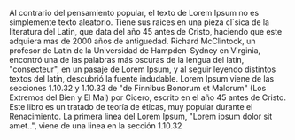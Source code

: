 Al contrario del pensamiento popular, el texto de Lorem Ipsum no es simplemente texto aleatorio. Tiene sus raices en una pieza cl´sica de la literatura del Latin, que data del año 45 antes de
 Cristo, haciendo que este adquiera mas de 2000 años de antiguedad. Richard McClintock, un profesor de Latin de la Universidad de Hampden-Sydney en Virginia, encontró una de las palabras más
  oscuras de la lengua del latín, "consecteur", en un pasaje 
  de Lorem Ipsum, y al seguir leyendo distintos textos del latín, descubrió la fuente indudable. Lorem Ipsum viene de las secciones
   1.10.32 y 1.10.33 de "de Finnibus Bonorum et Malorum" 
   (Los Extremos del Bien y El Mal) por Cicero, 
   escrito en el año 45 antes de Cristo. Este 
   libro es un tratado de teoría de éticas, muy
    popular durante el Renacimiento. La primera linea del Lorem Ipsum, 
    "Lorem ipsum dolor sit amet..", viene de una linea en la sección 1.10.32
